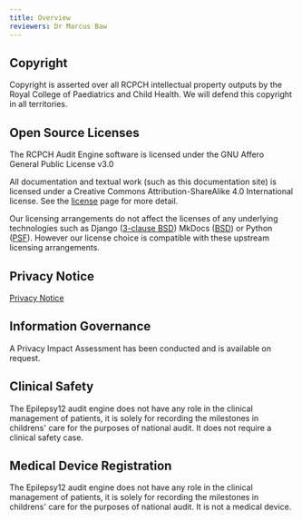 ```yaml
---
title: Overview
reviewers: Dr Marcus Baw
---
```


## Copyright

Copyright is asserted over all RCPCH intellectual property outputs by the Royal College of Paediatrics and Child Health. We will defend this copyright in all territories.

## Open Source Licenses

The RCPCH Audit Engine software is licensed under the GNU Affero General Public License v3.0

All documentation and textual work (such as this documentation site) is licensed under a Creative Commons Attribution-ShareAlike 4.0 International license. See the [license](license.md) page for more detail.

Our licensing arrangements do not affect the licenses of any underlying technologies such as Django ([3-clause BSD](https://docs.djangoproject.com/en/4.1/faq/general/)) MkDocs ([BSD](https://www.mkdocs.org/about/license/#mkdocs-license-bsd)) or Python ([PSF](https://docs.python.org/3/license.html#psf-license)). However our license choice is compatible with these upstream licensing arrangements.

## Privacy Notice

[Privacy Notice](privacy.md)

## Information Governance

A Privacy Impact Assessment has been conducted and is available on request.

## Clinical Safety

The Epilepsy12 audit engine does not have any role in the clinical management of patients, it is solely for recording the milestones in childrens' care for the purposes of national audit. It does not require a clinical safety case.

## Medical Device Registration

The Epilepsy12 audit engine does not have any role in the clinical management of patients, it is solely for recording the milestones in childrens' care for the purposes of national audit. It is not a medical device.
